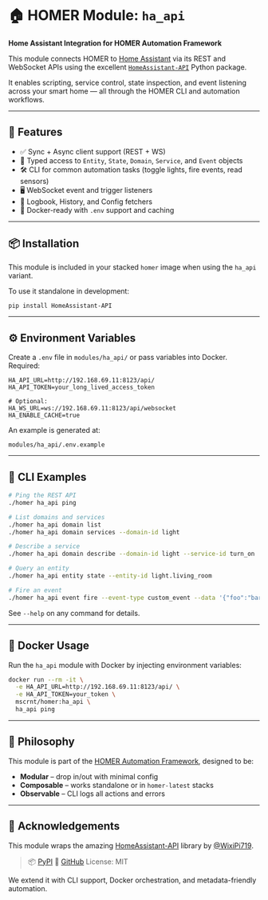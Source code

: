 # 🏠 HOMER Module: `ha_api`
**Home Assistant Integration for HOMER Automation Framework**

This module connects HOMER to [Home Assistant](https://www.home-assistant.io/) via its REST and WebSocket APIs using the excellent [`HomeAssistant-API`](https://pypi.org/project/HomeAssistant-API/) Python package.

It enables scripting, service control, state inspection, and event listening across your smart home — all through the HOMER CLI and automation workflows.

---

## 🚀 Features

- ✅ Sync + Async client support (REST + WS)
- 🧠 Typed access to `Entity`, `State`, `Domain`, `Service`, and `Event` objects
- 🛠️ CLI for common automation tasks (toggle lights, fire events, read sensors)
- 🖥️ WebSocket event and trigger listeners
- 🧾 Logbook, History, and Config fetchers
- 🐳 Docker-ready with `.env` support and caching

---

## 📦 Installation

This module is included in your stacked `homer` image when using the `ha_api` variant.

To use it standalone in development:

```bash
pip install HomeAssistant-API
````

---

## ⚙️ Environment Variables

Create a `.env` file in `modules/ha_api/` or pass variables into Docker. Required:

```dotenv
HA_API_URL=http://192.168.69.11:8123/api/
HA_API_TOKEN=your_long_lived_access_token

# Optional:
HA_WS_URL=ws://192.168.69.11:8123/api/websocket
HA_ENABLE_CACHE=true
```

An example is generated at:

```
modules/ha_api/.env.example
```

---

## 🧪 CLI Examples

```bash
# Ping the REST API
./homer ha_api ping

# List domains and services
./homer ha_api domain list
./homer ha_api domain services --domain-id light

# Describe a service
./homer ha_api domain describe --domain-id light --service-id turn_on

# Query an entity
./homer ha_api entity state --entity-id light.living_room

# Fire an event
./homer ha_api event fire --event-type custom_event --data '{"foo":"bar"}'
```

See `--help` on any command for details.

---

## 🐳 Docker Usage

Run the `ha_api` module with Docker by injecting environment variables:

```bash
docker run --rm -it \
  -e HA_API_URL=http://192.168.69.11:8123/api/ \
  -e HA_API_TOKEN=your_token \
  mscrnt/homer:ha_api \
  ha_api ping
```

---

## 🧠 Philosophy

This module is part of the [HOMER Automation Framework](../README.md), designed to be:

* **Modular** – drop in/out with minimal config
* **Composable** – works standalone or in `homer-latest` stacks
* **Observable** – CLI logs all actions and errors

---

## 🙌 Acknowledgements

This module wraps the amazing [HomeAssistant-API](https://github.com/GrandMoff100/HomeAssistantAPI) library by [@WixiPi719](https://pypi.org/user/WixiPi719/).

> 📦 [PyPI](https://pypi.org/project/HomeAssistant-API/)
> 🔗 [GitHub](https://github.com/GrandMoff100/HomeAssistantAPI)
> License: MIT

We extend it with CLI support, Docker orchestration, and metadata-friendly automation.

